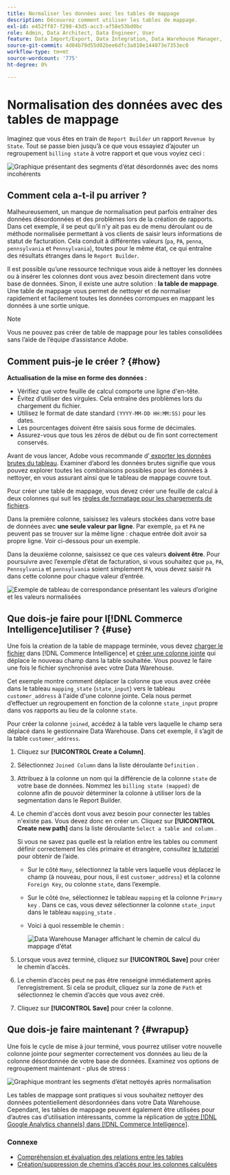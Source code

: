 ```yaml
---
title: Normaliser les données avec les tables de mappage
description: Découvrez comment utiliser les tables de mappage.
exl-id: e452ff87-f298-43d5-acc3-af58e53bd0bc
role: Admin, Data Architect, Data Engineer, User
feature: Data Import/Export, Data Integration, Data Warehouse Manager, Commerce Tables
source-git-commit: 4d04b79d55d02bee6dfc3a810e144073e7353ec0
workflow-type: tm+mt
source-wordcount: '775'
ht-degree: 0%

---
```


# Normalisation des données avec des tables de mappage

Imaginez que vous êtes en train de `Report Builder` un rapport `Revenue by State`. Tout se passe bien jusqu’à ce que vous essayiez d’ajouter un regroupement `billing state` à votre rapport et que vous voyiez ceci :

![Graphique présentant des segments d’état désordonnés avec des noms incohérents](../../assets/Messy_State_Segments.png)

## Comment cela a-t-il pu arriver ?

Malheureusement, un manque de normalisation peut parfois entraîner des données désordonnées et des problèmes lors de la création de rapports. Dans cet exemple, il se peut qu’il n’y ait pas eu de menu déroulant ou de méthode normalisée permettant à vos clients de saisir leurs informations de statut de facturation. Cela conduit à différentes valeurs (`pa`, `PA`, `penna`, `pennsylvania` et `Pennsylvania`), toutes pour le même état, ce qui entraîne des résultats étranges dans le `Report Builder`.

Il est possible qu’une ressource technique vous aide à nettoyer les données ou à insérer les colonnes dont vous avez besoin directement dans votre base de données. Sinon, il existe une autre solution : **la table de mappage**. Une table de mappage vous permet de nettoyer et de normaliser rapidement et facilement toutes les données corrompues en mappant les données à une sortie unique.

>[!NOTE]
>
>Vous ne pouvez pas créer de table de mappage pour les tables consolidées sans l’aide de l’équipe d’assistance Adobe.

## Comment puis-je le créer ? {#how}

**Actualisation de la mise en forme des données :**

* Vérifiez que votre feuille de calcul comporte une ligne d&#39;en-tête.
* Évitez d’utiliser des virgules. Cela entraîne des problèmes lors du chargement du fichier.
* Utilisez le format de date standard `(YYYY-MM-DD HH:MM:SS)` pour les dates.
* Les pourcentages doivent être saisis sous forme de décimales.
* Assurez-vous que tous les zéros de début ou de fin sont correctement conservés.

Avant de vous lancer, Adobe vous recommande d’[&#x200B; exporter les données brutes du tableau](../../tutorials/export-raw-data.md). Examiner d’abord les données brutes signifie que vous pouvez explorer toutes les combinaisons possibles pour les données à nettoyer, en vous assurant ainsi que le tableau de mappage couvre tout.

Pour créer une table de mappage, vous devez créer une feuille de calcul à deux colonnes qui suit les [&#x200B; règles de formatage pour les chargements de fichiers](../../data-analyst/importing-data/connecting-data/using-file-uploader.md).

Dans la première colonne, saisissez les valeurs stockées dans votre base de données avec **une seule valeur par ligne**. Par exemple, `pa` et `PA` ne peuvent pas se trouver sur la même ligne : chaque entrée doit avoir sa propre ligne. Voir ci-dessous pour un exemple.

Dans la deuxième colonne, saisissez ce que ces valeurs **doivent être**. Pour poursuivre avec l’exemple d’état de facturation, si vous souhaitez que `pa`, `PA`, `Pennsylvania` et `pennsylvania` soient simplement `PA`, vous devez saisir `PA` dans cette colonne pour chaque valeur d’entrée.

![Exemple de tableau de correspondance présentant les valeurs d’origine et les valeurs normalisées](../../assets/Mapping_table_examples.jpg)

## Que dois-je faire pour l[!DNL Commerce Intelligence]utiliser ? {#use}

Une fois la création de la table de mappage terminée, vous devez [charger le fichier](../../data-analyst/importing-data/connecting-data/using-file-uploader.md) dans [!DNL Commerce Intelligence] et [créer une colonne jointe](../../data-analyst/data-warehouse-mgr/calc-column-types.md) qui déplace le nouveau champ dans la table souhaitée. Vous pouvez le faire une fois le fichier synchronisé avec votre Data Warehouse.

Cet exemple montre comment déplacer la colonne que vous avez créée dans le tableau `mapping_state` (`state_input`) vers le tableau `customer_address` à l&#39;aide d&#39;une colonne jointe. Cela nous permet d’effectuer un regroupement en fonction de la colonne `state_input` propre dans vos rapports au lieu de la colonne `state`.

Pour créer la colonne `joined`, accédez à la table vers laquelle le champ sera déplacé dans le gestionnaire Data Warehouse. Dans cet exemple, il s’agit de la table `customer_address`.

1. Cliquez sur **[!UICONTROL Create a Column]**.
1. Sélectionnez `Joined Column` dans la liste déroulante `Definition` .
1. Attribuez à la colonne un nom qui la différencie de la colonne `state` de votre base de données. Nommez les `billing state (mapped)` de colonne afin de pouvoir déterminer la colonne à utiliser lors de la segmentation dans le Report Builder.
1. Le chemin d&#39;accès dont vous avez besoin pour connecter les tables n&#39;existe pas. Vous devez donc en créer un. Cliquez sur **[!UICONTROL Create new path]** dans la liste déroulante `Select a table and column` .

   Si vous ne savez pas quelle est la relation entre les tables ou comment définir correctement les clés primaire et étrangère, consultez [le tutoriel](../../data-analyst/data-warehouse-mgr/create-paths-calc-columns.md) pour obtenir de l’aide.

   * Sur le côté `Many`, sélectionnez la table vers laquelle vous déplacez le champ (à nouveau, pour nous, il est `customer_address`) et la colonne `Foreign Key`, ou colonne `state`, dans l’exemple.
   * Sur le côté `One`, sélectionnez le tableau `mapping` et la colonne `Primary key` . Dans ce cas, vous devez sélectionner la colonne `state_input` dans le tableau `mapping_state` .
   * Voici à quoi ressemble le chemin :

     ![Data Warehouse Manager affichant le chemin de calcul du mappage d’état](../../assets/State_Mapping_Path.png)

1. Lorsque vous avez terminé, cliquez sur **[!UICONTROL Save]** pour créer le chemin d’accès.
1. Le chemin d’accès peut ne pas être renseigné immédiatement après l’enregistrement. Si cela se produit, cliquez sur la zone de `Path` et sélectionnez le chemin d’accès que vous avez créé.
1. Cliquez sur **[!UICONTROL Save]** pour créer la colonne.

## Que dois-je faire maintenant ? {#wrapup}

Une fois le cycle de mise à jour terminé, vous pourrez utiliser votre nouvelle colonne jointe pour segmenter correctement vos données au lieu de la colonne désordonnée de votre base de données. Examinez vos options de regroupement maintenant - plus de stress :

![Graphique montrant les segments d’état nettoyés après normalisation](../../assets/Clean_State_Segments.png)

Les tables de mappage sont pratiques si vous souhaitez nettoyer des données potentiellement désordonnées dans votre Data Warehouse. Cependant, les tables de mappage peuvent également être utilisées pour d’autres cas d’utilisation intéressants, comme la réplication de [votre [!DNL Google Analytics channels] dans [!DNL Commerce Intelligence]](../data-warehouse-mgr/rep-google-analytics-channels.md).

### Connexe

* [Compréhension et évaluation des relations entre les tables](../data-warehouse-mgr/table-relationships.md)
* [Création/suppression de chemins d’accès pour les colonnes calculées](../data-warehouse-mgr/create-paths-calc-columns.md)
